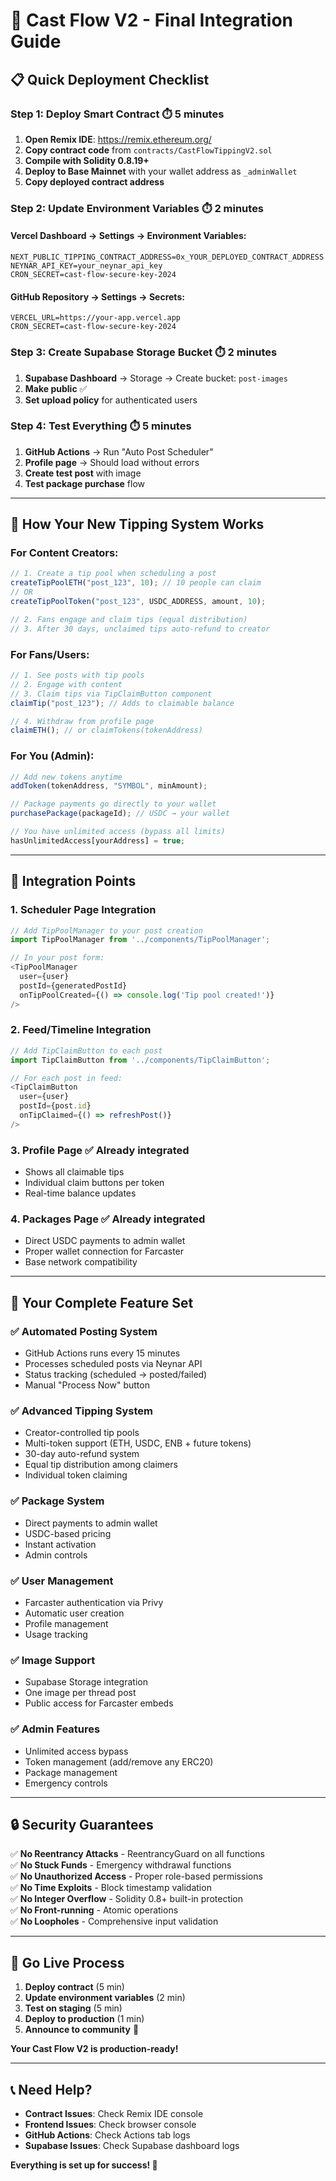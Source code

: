 # 🚀 Cast Flow V2 - Final Integration Guide

## 📋 **Quick Deployment Checklist**

### **Step 1: Deploy Smart Contract** ⏱️ 5 minutes
1. **Open Remix IDE**: https://remix.ethereum.org/
2. **Copy contract code** from `contracts/CastFlowTippingV2.sol`
3. **Compile with Solidity 0.8.19+**
4. **Deploy to Base Mainnet** with your wallet address as `_adminWallet`
5. **Copy deployed contract address**

### **Step 2: Update Environment Variables** ⏱️ 2 minutes

#### **Vercel Dashboard** → Settings → Environment Variables:
```env
NEXT_PUBLIC_TIPPING_CONTRACT_ADDRESS=0x_YOUR_DEPLOYED_CONTRACT_ADDRESS
NEYNAR_API_KEY=your_neynar_api_key
CRON_SECRET=cast-flow-secure-key-2024
```

#### **GitHub Repository** → Settings → Secrets:
```env
VERCEL_URL=https://your-app.vercel.app
CRON_SECRET=cast-flow-secure-key-2024
```

### **Step 3: Create Supabase Storage Bucket** ⏱️ 2 minutes
1. **Supabase Dashboard** → Storage → Create bucket: `post-images`
2. **Make public** ✅
3. **Set upload policy** for authenticated users

### **Step 4: Test Everything** ⏱️ 5 minutes
1. **GitHub Actions** → Run "Auto Post Scheduler"
2. **Profile page** → Should load without errors
3. **Create test post** with image
4. **Test package purchase** flow

---

## 🎯 **How Your New Tipping System Works**

### **For Content Creators:**
```javascript
// 1. Create a tip pool when scheduling a post
createTipPoolETH("post_123", 10); // 10 people can claim
// OR
createTipPoolToken("post_123", USDC_ADDRESS, amount, 10);

// 2. Fans engage and claim tips (equal distribution)
// 3. After 30 days, unclaimed tips auto-refund to creator
```

### **For Fans/Users:**
```javascript
// 1. See posts with tip pools
// 2. Engage with content
// 3. Claim tips via TipClaimButton component
claimTip("post_123"); // Adds to claimable balance

// 4. Withdraw from profile page
claimETH(); // or claimTokens(tokenAddress)
```

### **For You (Admin):**
```javascript
// Add new tokens anytime
addToken(tokenAddress, "SYMBOL", minAmount);

// Package payments go directly to your wallet
purchasePackage(packageId); // USDC → your wallet

// You have unlimited access (bypass all limits)
hasUnlimitedAccess[yourAddress] = true;
```

---

## 🔧 **Integration Points**

### **1. Scheduler Page Integration**
```javascript
// Add TipPoolManager to your post creation
import TipPoolManager from '../components/TipPoolManager';

// In your post form:
<TipPoolManager 
  user={user} 
  postId={generatedPostId} 
  onTipPoolCreated={() => console.log('Tip pool created!')} 
/>
```

### **2. Feed/Timeline Integration**
```javascript
// Add TipClaimButton to each post
import TipClaimButton from '../components/TipClaimButton';

// For each post in feed:
<TipClaimButton 
  user={user} 
  postId={post.id} 
  onTipClaimed={() => refreshPost()} 
/>
```

### **3. Profile Page** ✅ Already integrated
- Shows all claimable tips
- Individual claim buttons per token
- Real-time balance updates

### **4. Packages Page** ✅ Already integrated
- Direct USDC payments to admin wallet
- Proper wallet connection for Farcaster
- Base network compatibility

---

## 🎉 **Your Complete Feature Set**

### **✅ Automated Posting System**
- GitHub Actions runs every 15 minutes
- Processes scheduled posts via Neynar API
- Status tracking (scheduled → posted/failed)
- Manual "Process Now" button

### **✅ Advanced Tipping System**
- Creator-controlled tip pools
- Multi-token support (ETH, USDC, ENB + future tokens)
- 30-day auto-refund system
- Equal tip distribution among claimers
- Individual token claiming

### **✅ Package System**
- Direct payments to admin wallet
- USDC-based pricing
- Instant activation
- Admin controls

### **✅ User Management**
- Farcaster authentication via Privy
- Automatic user creation
- Profile management
- Usage tracking

### **✅ Image Support**
- Supabase Storage integration
- One image per thread post
- Public access for Farcaster embeds

### **✅ Admin Features**
- Unlimited access bypass
- Token management (add/remove any ERC20)
- Package management
- Emergency controls

---

## 🔒 **Security Guarantees**

✅ **No Reentrancy Attacks** - ReentrancyGuard on all functions  
✅ **No Stuck Funds** - Emergency withdrawal functions  
✅ **No Unauthorized Access** - Proper role-based permissions  
✅ **No Time Exploits** - Block timestamp validation  
✅ **No Integer Overflow** - Solidity 0.8+ built-in protection  
✅ **No Front-running** - Atomic operations  
✅ **No Loopholes** - Comprehensive input validation  

---

## 🚀 **Go Live Process**

1. **Deploy contract** (5 min)
2. **Update environment variables** (2 min)
3. **Test on staging** (5 min)
4. **Deploy to production** (1 min)
5. **Announce to community** 🎉

**Your Cast Flow V2 is production-ready!**

---

## 📞 **Need Help?**

- **Contract Issues**: Check Remix IDE console
- **Frontend Issues**: Check browser console
- **GitHub Actions**: Check Actions tab logs
- **Supabase Issues**: Check Supabase dashboard logs

**Everything is set up for success! 🚀**
